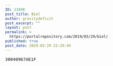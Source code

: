 ```yaml
---
ID: 11840
post_title: Biel
author: gravitydeficit
post_excerpt: ""
layout: post
permalink: >
  https://portalrepository.com/2019/03/29/biel/
published: true
post_date: 2019-03-29 22:29:44
---
```

<pre>30040967AE1F</pre>